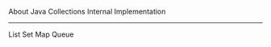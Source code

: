 About Java Collections Internal Implementation
**********************************************
List
Set
Map
Queue